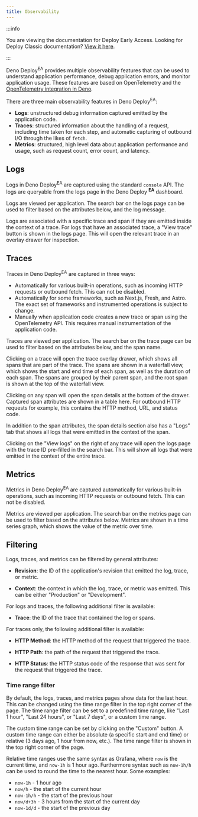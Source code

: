 ```yaml
---
title: Observability
---
```


:::info

You are viewing the documentation for Deploy Early Access. Looking for Deploy
Classic documentation? [View it here](/deploy/).

:::

Deno Deploy<sup>EA</sup> provides multiple observability features that can be
used to understand application performance, debug application errors, and
monitor application usage. These features are based on OpenTelemetry and the
[OpenTelemetry integration in Deno](/runtime/fundamentals/open_telemetry/).

There are three main observability features in Deno Deploy<sup>EA</sup>:

- **Logs**: unstructured debug information captured emitted by the application
  code.
- **Traces**: structured information about the handling of a request, including
  time taken for each step, and automatic capturing of outbound I/O through the
  likes of `fetch`.
- **Metrics**: structured, high level data about application performance and
  usage, such as request count, error count, and latency.

## Logs

Logs in Deno Deploy<sup>EA</sup> are captured using the standard `console` API.
The logs are queryable from the logs page in the Deno Deploy
<sup>**EA**</sup> dashboard.

Logs are viewed per application. The search bar on the logs page can be used to
filter based on the attributes below, and the log message.

Logs are associated with a specific trace and span if they are emitted inside
the context of a trace. For logs that have an associated trace, a "View trace"
button is shown in the logs page. This will open the relevant trace in an
overlay drawer for inspection.

## Traces

Traces in Deno Deploy<sup>EA</sup> are captured in three ways:

- Automatically for various built-in operations, such as incoming HTTP requests
  or outbound fetch. This can not be disabled.
- Automatically for some frameworks, such as Next.js, Fresh, and Astro. The
  exact set of frameworks and instrumented operations is subject to change.
- Manually when application code creates a new trace or span using the
  OpenTelemetry API. This requires manual instrumentation of the application
  code.

Traces are viewed per application. The search bar on the trace page can be used
to filter based on the attributes below, and the span name.

Clicking on a trace will open the trace overlay drawer, which shows all spans
that are part of the trace. The spans are shown in a waterfall view, which shows
the start and end time of each span, as well as the duration of each span. The
spans are grouped by their parent span, and the root span is shown at the top of
the waterfall view.

Clicking on any span will open the span details at the bottom of the drawer.
Captured span attributes are shown in a table here. For outbound HTTP requests
for example, this contains the HTTP method, URL, and status code.

In addition to the span attributes, the span details section also has a "Logs"
tab that shows all logs that were emitted in the context of the span.

Clicking on the "View logs" on the right of any trace will open the logs page
with the trace ID pre-filled in the search bar. This will show all logs that
were emitted in the context of the entire trace.

## Metrics

Metrics in Deno Deploy<sup>EA</sup> are captured automatically for various
built-in operations, such as incoming HTTP requests or outbound fetch. This can
not be disabled.

Metrics are viewed per application. The search bar on the metrics page can be
used to filter based on the attributes below. Metrics are shown in a time series
graph, which shows the value of the metric over time.

## Filtering

Logs, traces, and metrics can be filtered by general attributes:

- **Revision**: the ID of the application's revision that emitted the log,
  trace, or metric.

- **Context**: the context in which the log, trace, or metric was emitted. This
  can be either "Production" or "Development".

For logs and traces, the following additional filter is available:

- **Trace**: the ID of the trace that contained the log or spans.

For traces only, the following additional filter is available:

- **HTTP Method**: the HTTP method of the request that triggered the trace.

- **HTTP Path**: the path of the request that triggered the trace.

- **HTTP Status**: the HTTP status code of the response that was sent for the
  request that triggered the trace.

### Time range filter

By default, the logs, traces, and metrics pages show data for the last hour.
This can be changed using the time range filter in the top right corner of the
page. The time range filter can be set to a predefined time range, like "Last 1
hour", "Last 24 hours", or "Last 7 days", or a custom time range.

The custom time range can be set by clicking on the "Custom" button. A custom
time range can either be absolute (a specific start and end time) or relative (3
days ago, 1 hour from now, etc.). The time range filter is shown in the top
right corner of the page.

Relative time ranges use the same syntax as Grafana, where `now` is the current
time, and `now-1h` is 1 hour ago. Furthermore syntax such as `now-1h/h` can be
used to round the time to the nearest hour. Some examples:

- `now-1h` - 1 hour ago
- `now/h` - the start of the current hour
- `now-1h/h` - the start of the previous hour
- `now/d+3h` - 3 hours from the start of the current day
- `now-1d/d` - the start of the previous day
